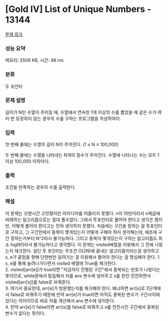 # [Gold IV] List of Unique Numbers - 13144 

[문제 링크](https://www.acmicpc.net/problem/13144) 

### 성능 요약

메모리: 2508 KB, 시간: 48 ms

### 분류

두 포인터

### 문제 설명

<p>길이가 N인 수열이 주어질 때, 수열에서 연속한 1개 이상의 수를 뽑았을 때 같은 수가 여러 번 등장하지 않는 경우의 수를 구하는 프로그램을 작성하여라.</p>

### 입력 

 <p>첫 번째 줄에는 수열의 길이 N이 주어진다. (1 ≤ N ≤ 100,000)</p>

<p>두 번째 줄에는 수열을 나타내는 N개의 정수가 주어진다. 수열에 나타나는 수는 모두 1 이상 100,000 이하이다.</p>

### 출력 

 <p>조건을 만족하는 경우의 수를 출력한다.</p>

### 해설
 <p>이 문제는 오랜시간 고민했지만 아이디어를 떠올리지 못했다. n이 10만이라서 n제곱에 비례하는 알고리즘으로는 절대 풀수없다. 그래서 투포인터로 풀어야 한다고 생각은 했지만, 어떻게 풀어야 한다고는 전혀 생각하지 못했다. 처음에는 구간을 정하는 걸 투포인터로 구하고, 그 구간안에서 중복이 몇개있는지 어떻게 구해야 하지 생각해는데, 애초에 구간 정하는거부터 N^2라서 불가능하다. 그리고 중복이 몇개있는지 구하는 알고리즘도 최소 logN이라서 불가능하다고 생각했다. 이 문제는 visited배열을 이용해서 그 전에 나왔는지 체크한다. 일단 투 포인터는 무조건 O(2N)에 끝내는 알고리즘이라는걸 생각하고 s, e가 끝점을 향해 단한번만 달려가는 걸 이용해서 풀어야 한다는 걸 명심해야 한다. 
1. s, e를 통해 늘려나가다면서 visited 배열에 True를 체크한다.<br>
2. visited[arr[e]]가 true라면 "지금까지 진행된 구간"에서 중복되는 번호가 나왔다는 뜻이므로, while문에서 탈출해서 차를 ans 변수에 넣어주고 s를 한칸 전진하면서 visited[arr[s]]를 false로 바꿔준다.<br>
3. 여기서 중요한데, arr[e]가 방문했는지를 체크해야 한다. 왜냐하면 arr[s]로 2단계에서 false로 바꿔주기 때문에 만약 arr[e]가 true라면 아직도 중복된 변수가 구간사이에 있다는 의미이므로 바로 차를 계산해서 ans 변수에 넣어준다.<br>
4. 만약 arr[e]가 false라면 arr[s]를 false로 바꿔주고 s를 전진시킨 구간에서 중복된 변수가 없다는 뜻이다. <br>
 </p>


